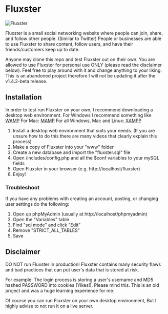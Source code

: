 # Fluxster
![Fluxster](https://seramity.github.io/assets/works-fluxster-img.png)

Fluxster is a small social networking website where people can join, share, and follow other people. (Similar to Twitter)
People or businesses are able to use Fluxster to share content, follow users, and have their friends/customers keep up to date.

Anyone may clone this repo and test Fluxster out on their own. You are allowed to use Fluxster for personal use ONLY (please read the disclaimer below). Feel free to play around with it and change anything to your liking. This is an abandoned project therefore I will not be updating it after the v1.4.2-beta release.

## Installation
In order to test run Fluxster on your own, I recommend downloading a desktop web environment.
For Windows I recommend something like [WAMP](http://www.wampserver.com/en/)
For Mac: [MAMP](https://www.mamp.info/en/)
For all Windows, Mac and Linux: [XAMPP](https://www.apachefriends.org/index.html)

1. Install a desktop web environment that suits your needs. (If you are unsure how to do this there are many videos that clearly explain this process)
2. Make a copy of Fluxster into your "www" folder
3. Create a new database and import the "fluxster.sql" file
4. Open /includes/config.php and all the $conf variables to your mySQL fields
5. Open Fluxster in your browser (e.g. http://localhost/fluxster)
6. Enjoy!

### Troubleshoot
If you have any problems with creating an account, posting, or changing user settings do the following:

1. Open up phpMyAdmin (usually at http://localhost/phpmyadmin)
2. Open the "Variables" table
3. Find "sql mode" and click "Edit"
4. Remove "STRICT_ALL_TABLES"
5. Save

## Disclaimer
DO NOT run Fluxster in production!
Fluxster contains many security flaws and bad practices that can put user's data that is stored at risk.

For example: The login process is storing a user's username and MD5 hashed PASSWORD into cookies (Yikes!). Please mind this. This is an old project and was a huge learning experience for me.

Of course you can run Fluxster on your own desktop environment, But I highly advise to not run it on a live server.
